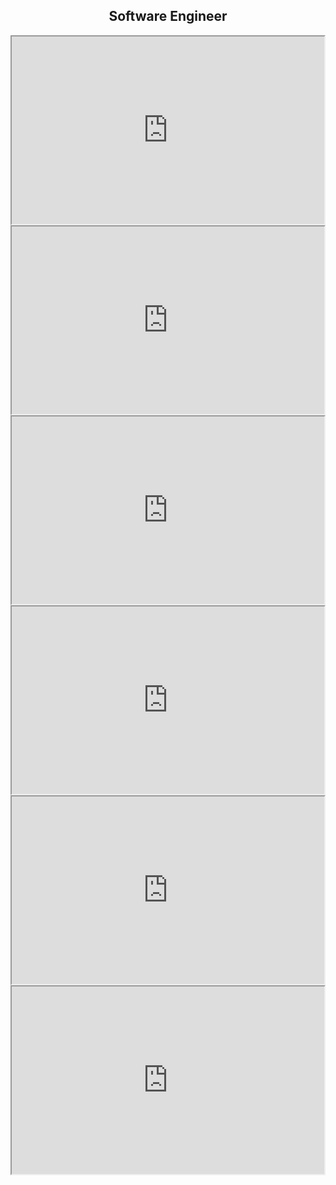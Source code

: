 <h2 align="center">Software Engineer</h2>


<iframe src="https://www.hackerrank.com/certificates/iframe/09052c5bfd3e" width="500" height="300"></iframe>
<iframe src="https://www.hackerrank.com/certificates/iframe/09052c5bfd3e" width="500" height="300"></iframe>
<iframe src="https://www.hackerrank.com/certificates/iframe/09052c5bfd3e" width="500" height="300"></iframe>
<iframe src="https://www.hackerrank.com/certificates/iframe/09052c5bfd3e" width="500" height="300"></iframe>
<iframe src="https://www.hackerrank.com/certificates/iframe/09052c5bfd3e" width="500" height="300"></iframe>
<iframe src="https://www.hackerrank.com/certificates/iframe/09052c5bfd3e" width="500" height="300"></iframe>


<!--
**ONP4intFon2286Q/ONP4intFon2286Q** is a ✨ _special_ ✨ repository because its `README.md` (this file) appears on your GitHub profile.

Here are some ideas to get you started:

- 🔭 I’m currently working on ...
- 🌱 I’m currently learning ...
- 👯 I’m looking to collaborate on ...
- 🤔 I’m looking for help with ...
- 💬 Ask me about ...
- 📫 How to reach me: ...
- 😄 Pronouns: ...
- ⚡ Fun fact: ...
-->
